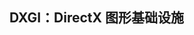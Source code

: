 
<p id="3Uh6TeJvug4o4f1Fvsdjmx">

## DXGI：DirectX 图形基础设施

</p>

<p id="jRx82UmWczsKAvgJQNchrn">



</p>
